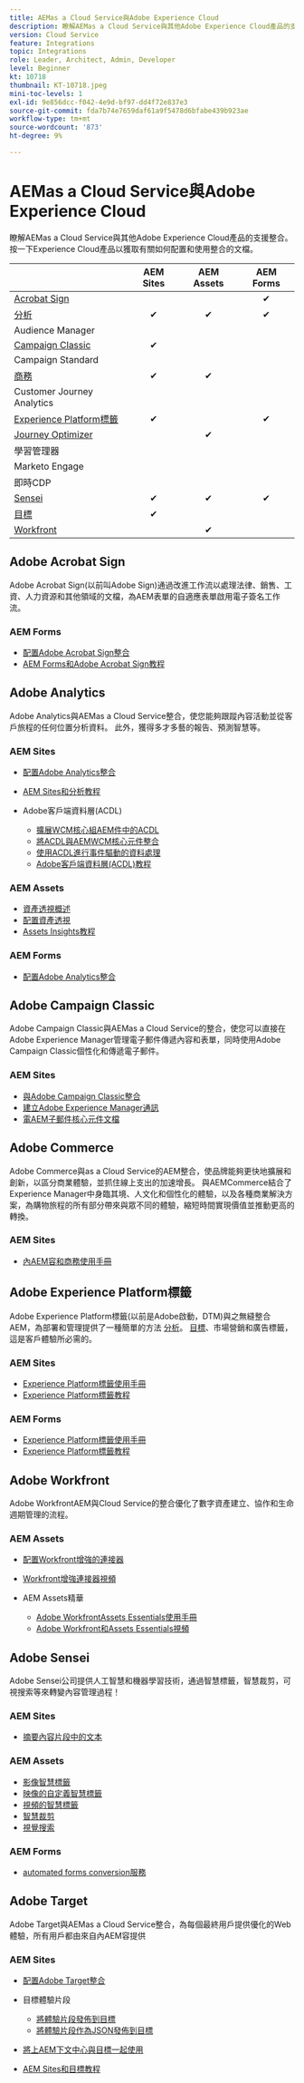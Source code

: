 ```yaml
---
title: AEMas a Cloud Service與Adobe Experience Cloud
description: 瞭解AEMas a Cloud Service與其他Adobe Experience Cloud產品的支援整合。
version: Cloud Service
feature: Integrations
topic: Integrations
role: Leader, Architect, Admin, Developer
level: Beginner
kt: 10718
thumbnail: KT-10718.jpeg
mini-toc-levels: 1
exl-id: 9e856dcc-f042-4e9d-bf97-dd4f72e837e3
source-git-commit: fda7b74e7659daf61a9f5478d6bfabe439b923ae
workflow-type: tm+mt
source-wordcount: '873'
ht-degree: 9%

---
```


# AEMas a Cloud Service與Adobe Experience Cloud

瞭解AEMas a Cloud Service與其他Adobe Experience Cloud產品的支援整合。
按一下Experience Cloud產品以獲取有關如何配置和使用整合的文檔。

|  | AEM Sites | AEM Assets | AEM Forms |
|-------------------------------------------------------------------|:---------:|:----------:|:---------:|
| [Acrobat Sign](#adobe-acrobat-sign) |  |  | ✔ |
| [分析](#adobe-analytics) | ✔ | ✔ | ✔ |
| Audience Manager |  |  |  |
| [Campaign Classic](#adobe-campaign-classic) | ✔ |  |  |
| Campaign Standard |  |  |  |
| [商務](#adobe-commerce) | ✔ | ✔ |  |
| Customer Journey Analytics |  |  |  |
| [Experience Platform標籤](#adobe-experience-platform-tags) | ✔ |  | ✔ |
| [Journey Optimizer](#adobe-journey-optimizer) |  | ✔ |  |
| 學習管理器 |  |  |  |
| Marketo Engage |  |  |  |
| 即時CDP |  |  |  |
| [Sensei](#adobe-sensei) | ✔ | ✔ | ✔ |
| [目標](#adobe-target) | ✔ |  |  |
| [Workfront](#adobe-workfront) |  | ✔ |  |


## Adobe Acrobat Sign

Adobe Acrobat Sign(以前叫Adobe Sign)通過改進工作流以處理法律、銷售、工資、人力資源和其他領域的文檔，為AEM表單的自適應表單啟用電子簽名工作流。

### AEM Forms

+ [配置Adobe Acrobat Sign整合](https://experienceleague.adobe.com/docs/experience-manager-cloud-service/content/forms/adobe-sign-integration-adaptive-forms.html)
+ [AEM Forms和Adobe Acrobat Sign教程](https://experienceleague.adobe.com/docs/experience-manager-learn/forms/forms-and-sign/introduction.html)

## Adobe Analytics

Adobe Analytics與AEMas a Cloud Service整合，使您能夠跟蹤內容活動並從客戶旅程的任何位置分析資料。 此外，獲得多才多藝的報告、預測智慧等。

### AEM Sites

+ [配置Adobe Analytics整合](https://experienceleague.adobe.com/docs/experience-manager-cloud-service/content/sites/integrations/integrating-adobe-analytics.html)
+ [AEM Sites和分析教程](https://experienceleague.adobe.com/docs/experience-manager-learn/sites/integrations/analytics/collect-data-analytics.html)
+ Adobe客戶端資料層(ACDL)

   + [擴展WCM核心組AEM件中的ACDL](https://experienceleague.adobe.com/docs/experience-manager-core-components/using/developing/data-layer/extending.html)
   + [將ACDL與AEMWCM核心元件整合](https://experienceleague.adobe.com/docs/experience-manager-core-components/using/developing/data-layer/integrations.html)
   + [使用ACDL進行事件驅動的資料處理](https://experienceleague.adobe.com/docs/adobe-developers-live-events/events/2021/oct2021/adobe-client-data-layer.html)
   + [Adobe客戶端資料層(ACDL)教程](https://experienceleague.adobe.com/docs/experience-manager-learn/sites/integrations/adobe-client-data-layer/data-layer-overview.html)

### AEM Assets

+ [資產透視概述](https://experienceleague.adobe.com/docs/experience-manager-cloud-service/content/assets/manage/assets-insights.html)
+ [配置資產透視](https://experienceleague.adobe.com/docs/experience-manager-cloud-service/content/assets/manage/assets-insights.html#configure-asset-insights)
+ [Assets Insights教程](https://experienceleague.adobe.com/docs/experience-manager-learn/assets/advanced/asset-insights-launch-tutorial.html)

### AEM Forms

+ [配置Adobe Analytics整合](https://experienceleague.adobe.com/docs/experience-manager-cloud-service/content/forms/integrate-aem-forms-with-adobe-analytics.html)

## Adobe Campaign Classic

Adobe Campaign Classic與AEMas a Cloud Service的整合，使您可以直接在Adobe Experience Manager管理電子郵件傳遞內容和表單，同時使用Adobe Campaign Classic個性化和傳遞電子郵件。

### AEM Sites

+ [與Adobe Campaign Classic整合](https://experienceleague.adobe.com/docs/experience-manager-cloud-service/content/sites/integrations/integrating-campaign-classic.html#configure-user)
+ [建立Adobe Experience Manager通訊](https://experienceleague.adobe.com/docs/experience-manager-cloud-service/content/sites/integrations/creating-newsletter.html)
+ [電AEM子郵件核心元件文檔](https://github.com/adobe/aem-core-email-components#aem-email-core-components)

## Adobe Commerce

Adobe Commerce與as a Cloud Service的AEM整合，使品牌能夠更快地擴展和創新，以區分商業體驗，並抓住線上支出的加速增長。 與AEMCommerce結合了Experience Manager中身臨其境、人文化和個性化的體驗，以及各種商業解決方案，為購物旅程的所有部分帶來與眾不同的體驗，縮短時間實現價值並推動更高的轉換。

### AEM Sites

+ [內AEM容和商務使用手冊](https://experienceleague.adobe.com/docs/experience-manager-cloud-service/content/content-and-commerce/home.html)


## Adobe Experience Platform標籤

Adobe Experience Platform標籤(以前是Adobe啟動，DTM)與之無縫整合AEM，為部署和管理提供了一種簡單的方法 [分析](#adobe-analytics)。 [目標](#adobe-target)、市場營銷和廣告標籤，這是客戶體驗所必需的。

### AEM Sites

+ [Experience Platform標籤使用手冊](https://experienceleague.adobe.com/docs/experience-platform/tags/home.html)
+ [Experience Platform標籤教程](https://experienceleague.adobe.com/docs/experience-manager-learn/sites/integrations/experience-platform-launch/overview.html)

### AEM Forms

+ [Experience Platform標籤使用手冊](https://experienceleague.adobe.com/docs/experience-platform/tags/home.html)
+ [Experience Platform標籤教程](https://experienceleague.adobe.com/docs/experience-manager-learn/sites/integrations/experience-platform-launch/overview.html)


## Adobe Workfront

Adobe WorkfrontAEM與Cloud Service的整合優化了數字資產建立、協作和生命週期管理的流程。

### AEM Assets

+ [配置Workfront增強的連接器](https://experienceleague.adobe.com/docs/experience-manager-learn/assets-essentials/workfront/configure.html)
+ [Workfront增強連接器視頻](https://experienceleague.adobe.com/docs/experience-manager-learn/assets/workfront/enhanced-connector/basics.html)
+ AEM Assets精華

   + [Adobe WorkfrontAssets Essentials使用手冊](https://one.workfront.com/s/document-item?bundleId=the-new-workfront-experience&amp;topicId=Content%2FDocuments%2FAdobe_Workfront_for_Experience_Manager_Assets_Essentials%2F_workfront-for-aem-asset-essentials.htm)
   + [Adobe Workfront和Assets Essentials視頻](https://experienceleague.adobe.com/docs/experience-manager-learn/assets-essentials/workfront/configure.html)

## Adobe Sensei

Adobe Sensei公司提供人工智慧和機器學習技術，通過智慧標籤，智慧裁剪，可視搜索等來轉變內容管理過程！

### AEM Sites

+ [摘要內容片段中的文本](https://experienceleague.adobe.com/docs/experience-manager-cloud-service/content/sites/administering/content-fragments/content-fragments-variations.html#summarizing-text)

### AEM Assets

+ [影像智慧標籤](https://experienceleague.adobe.com/docs/experience-manager-learn/assets/metadata/image-smart-tags.html)
+ [映像的自定義智慧標籤](https://experienceleague.adobe.com/docs/experience-manager-learn/assets/metadata/custom-smart-tags.html)
+ [視頻的智慧標籤](https://experienceleague.adobe.com/docs/experience-manager-learn/assets/metadata/video-smart-tags.html)
+ [智慧裁剪](https://experienceleague.adobe.com/docs/experience-manager-learn/assets/dynamic-media/smart-crop-feature-video-use.html)
+ [視覺搜索](https://experienceleague.adobe.com/docs/experience-manager-learn/assets/search-and-discovery/search.html)

### AEM Forms

+ [automated forms conversion服務](https://experienceleague.adobe.com/docs/aem-forms-automated-conversion-service/using/configure-service.html)


## Adobe Target

Adobe Target與AEMas a Cloud Service整合，為每個最終用戶提供優化的Web體驗，所有用戶都由來自內AEM容提供

### AEM Sites

+ [配置Adobe Target整合](https://experienceleague.adobe.com/docs/experience-manager-cloud-service/content/sites/integrations/integrating-adobe-target.html)
+ 目標體驗片段

   + [將體驗片段發佈到目標](https://experienceleague.adobe.com/docs/experience-manager-cloud-service/content/sites/integrations/integrating-adobe-target.html)
   + [將體驗片段作為JSON發佈到目標](https://experienceleague.adobe.com/docs/experience-manager-cloud-service/content/sites/integrations/integrating-adobe-target.html)

+ [將上AEM下文中心與目標一起使用](https://experienceleague.adobe.com/docs/experience-manager-cloud-service/content/sites/authoring/personalization/audiences.html#creating-an-adobe-target-audience-using-the-audience-console)
+ [AEM Sites和目標教程](https://experienceleague.adobe.com/docs/experience-manager-learn/sites/integrations/target/overview.html)
